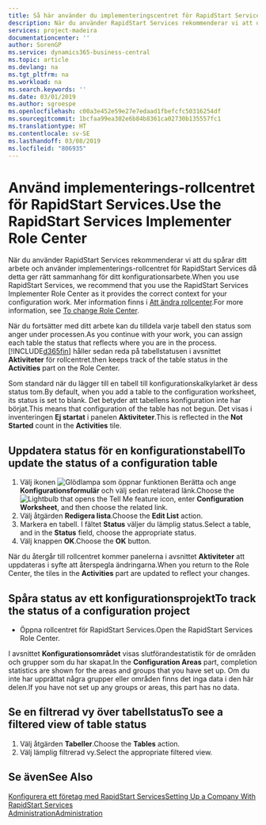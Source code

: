 ```yaml
---
title: Så här använder du implementeringscentret för RapidStart Services-roller | Microsoft Docs
description: När du använder RapidStart Services rekommenderar vi att du spårar ditt arbete och använder implementerings-rollcentret för RapidStart Services då detta ger rätt sammanhang för ditt konfigurationsarbete.
services: project-madeira
documentationcenter: ''
author: SorenGP
ms.service: dynamics365-business-central
ms.topic: article
ms.devlang: na
ms.tgt_pltfrm: na
ms.workload: na
ms.search.keywords: ''
ms.date: 03/01/2019
ms.author: sgroespe
ms.openlocfilehash: c00a3e452e59e27e7edaad1fbefcfc50316254df
ms.sourcegitcommit: 1bcfaa99ea302e6b84b8361ca02730b135557fc1
ms.translationtype: HT
ms.contentlocale: sv-SE
ms.lasthandoff: 03/08/2019
ms.locfileid: "806935"
---
```

# <a name="use-the-rapidstart-services-implementer-role-center"></a><span data-ttu-id="64cc2-103">Använd implementerings-rollcentret för RapidStart Services.</span><span class="sxs-lookup"><span data-stu-id="64cc2-103">Use the RapidStart Services Implementer Role Center</span></span>
<span data-ttu-id="64cc2-104">När du använder RapidStart Services rekommenderar vi att du spårar ditt arbete och använder implementerings-rollcentret för RapidStart Services då detta ger rätt sammanhang för ditt konfigurationsarbete.</span><span class="sxs-lookup"><span data-stu-id="64cc2-104">When you use RapidStart Services, we recommend that you use the RapidStart Services Implementer Role Center as it provides the correct context for your configuration work.</span></span> <span data-ttu-id="64cc2-105">Mer information finns i [Att ändra rollcenter](ui-change-basic-settings.md#to-change-role-center).</span><span class="sxs-lookup"><span data-stu-id="64cc2-105">For more information, see [To change Role Center](ui-change-basic-settings.md#to-change-role-center).</span></span>

<span data-ttu-id="64cc2-106">När du fortsätter med ditt arbete kan du tilldela varje tabell den status som anger under processen.</span><span class="sxs-lookup"><span data-stu-id="64cc2-106">As you continue with your work, you can assign each table the status that reflects where you are in the process.</span></span> [!INCLUDE[d365fin](includes/d365fin_md.md)] <span data-ttu-id="64cc2-107">håller sedan reda på tabellstatusen i avsnittet **Aktiviteter** för rollcentret.</span><span class="sxs-lookup"><span data-stu-id="64cc2-107">then keeps track of the table status in the **Activities** part on the Role Center.</span></span>  

<span data-ttu-id="64cc2-108">Som standard när du lägger till en tabell till konfigurationskalkylarket är dess status tom.</span><span class="sxs-lookup"><span data-stu-id="64cc2-108">By default, when you add a table to the configuration worksheet, its status is set to blank.</span></span> <span data-ttu-id="64cc2-109">Det betyder att tabellens konfiguration inte har börjat.</span><span class="sxs-lookup"><span data-stu-id="64cc2-109">This means that configuration of the table has not begun.</span></span> <span data-ttu-id="64cc2-110">Det visas i inventeringen **Ej startat** i panelen **Aktiviteter**.</span><span class="sxs-lookup"><span data-stu-id="64cc2-110">This is reflected in the **Not Started** count in the **Activities** tile.</span></span>  

## <a name="to-update-the-status-of-a-configuration-table"></a><span data-ttu-id="64cc2-111">Uppdatera status för en konfigurationstabell</span><span class="sxs-lookup"><span data-stu-id="64cc2-111">To update the status of a configuration table</span></span>  
1.  <span data-ttu-id="64cc2-112">Välj ikonen ![Glödlampa som öppnar funktionen Berätta](media/ui-search/search_small.png "Berätta vad du vill göra") och ange **Konfigurationsformulär** och välj sedan relaterad länk.</span><span class="sxs-lookup"><span data-stu-id="64cc2-112">Choose the ![Lightbulb that opens the Tell Me feature](media/ui-search/search_small.png "Tell me what you want to do") icon, enter **Configuration Worksheet**, and then choose the related link.</span></span>  
2.  <span data-ttu-id="64cc2-113">Välj åtgärden **Redigera lista**.</span><span class="sxs-lookup"><span data-stu-id="64cc2-113">Choose the **Edit List** action.</span></span>  
3.  <span data-ttu-id="64cc2-114">Markera en tabell. I fältet **Status** väljer du lämplig status.</span><span class="sxs-lookup"><span data-stu-id="64cc2-114">Select a table, and in the **Status** field, choose the appropriate status.</span></span>  
4.  <span data-ttu-id="64cc2-115">Välj knappen **OK**.</span><span class="sxs-lookup"><span data-stu-id="64cc2-115">Choose the **OK** button.</span></span>  

<span data-ttu-id="64cc2-116">När du återgår till rollcentret kommer panelerna i avsnittet **Aktiviteter** att uppdateras i syfte att återspegla ändringarna.</span><span class="sxs-lookup"><span data-stu-id="64cc2-116">When you return to the Role Center, the tiles in the **Activities** part are updated to reflect your changes.</span></span>  

## <a name="to-track-the-status-of-a-configuration-project"></a><span data-ttu-id="64cc2-117">Spåra status av ett konfigurationsprojekt</span><span class="sxs-lookup"><span data-stu-id="64cc2-117">To track the status of a configuration project</span></span>  
- <span data-ttu-id="64cc2-118">Öppna rollcentret för RapidStart Services.</span><span class="sxs-lookup"><span data-stu-id="64cc2-118">Open the RapidStart Services Role Center.</span></span>  

<span data-ttu-id="64cc2-119">I avsnittet **Konfigurationsområdet** visas slutförandestatistik för de områden och grupper som du har skapat.</span><span class="sxs-lookup"><span data-stu-id="64cc2-119">In the **Configuration Areas** part, completion statistics are shown for the areas and groups that you have set up.</span></span> <span data-ttu-id="64cc2-120">Om du inte har upprättat några grupper eller områden finns det inga data i den här delen.</span><span class="sxs-lookup"><span data-stu-id="64cc2-120">If you have not set up any groups or areas, this part has no data.</span></span>  

## <a name="to-see-a-filtered-view-of-table-status"></a><span data-ttu-id="64cc2-121">Se en filtrerad vy över tabellstatus</span><span class="sxs-lookup"><span data-stu-id="64cc2-121">To see a filtered view of table status</span></span>  
1. <span data-ttu-id="64cc2-122">Välj åtgärden **Tabeller**.</span><span class="sxs-lookup"><span data-stu-id="64cc2-122">Choose the **Tables** action.</span></span>  
2. <span data-ttu-id="64cc2-123">Välj lämplig filtrerad vy.</span><span class="sxs-lookup"><span data-stu-id="64cc2-123">Select the appropriate filtered view.</span></span>  

## <a name="see-also"></a><span data-ttu-id="64cc2-124">Se även</span><span class="sxs-lookup"><span data-stu-id="64cc2-124">See Also</span></span>  
[<span data-ttu-id="64cc2-125">Konfigurera ett företag med RapidStart Services</span><span class="sxs-lookup"><span data-stu-id="64cc2-125">Setting Up a Company With RapidStart Services</span></span>](admin-set-up-a-company-with-rapidstart.md)  
[<span data-ttu-id="64cc2-126">Administration</span><span class="sxs-lookup"><span data-stu-id="64cc2-126">Administration</span></span>](admin-setup-and-administration.md)
